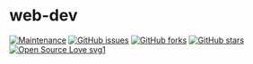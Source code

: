 # web-dev

[![Maintenance](https://img.shields.io/badge/Maintained%3F-yes-green.svg)](https://github.com/starhasibul/web-dev/graphs/commit-activity)
[![GitHub issues](https://img.shields.io/github/issues/starhasibul/web-dev)](https://github.com/starhasibul/web-dev/issues)
[![GitHub forks](https://img.shields.io/github/forks/starhasibul/web-dev?style=social)](https://github.com/sagnik20/Keep-Github-Green/network)
[![GitHub stars](https://img.shields.io/github/stars/starhasibul/web-dev?style=social)](https://github.com/starhasibul/web-dev/stargazers) 
[![Open Source Love svg1](https://badges.frapsoft.com/os/v1/open-source.svg?v=103)](https://github.com/ellerbrock/open-source-badges/)
 

